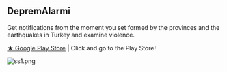 ## DepremAlarmi
Get notifications from the moment you set formed by the provinces and the earthquakes in Turkey and examine violence.  

[★ Google Play Store](https://play.google.com/store/apps/details?id=f8.earthquake&amp;hl=tr) | Click and go to the Play Store!

![ss1.png](https://i.hizliresim.com/1IcFvo.png) 
